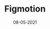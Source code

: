 ---
title: "Figmotion"
link: https://www.figma.com/community/plugin/733025261168520714/Figmotion
description: Figmotion is an animation tool built right in Figma. This makes the entry into animation easier and more convenient as there is no need to switch to a completely separate motion tool.
tags: [figma plugin]
date: 08-05-2021
---